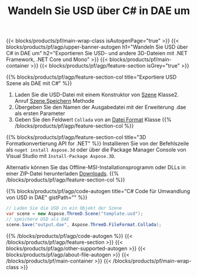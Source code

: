 ﻿---
title: Wandeln Sie USD über C# in DAE um 
description: Konvertieren Sie USD- und andere 3D-Dateien mit .NET API
url: /de/net/conversion/usd-to-dae/
family: 3d
platformtag: net
feature: conversion
informat: USD
outformat: DAE
otherformats: FBX OBJ DXF HTML DAE STL RVM DRC 
---
{{< blocks/products/pf/main-wrap-class isAutogenPage="true" >}}
{{< blocks/products/pf/agp/upper-banner-autogen h1="Wandeln Sie USD über C# in DAE um" h2="Exportieren Sie USD- und andere 3D-Dateien mit .NET Framework, .NET Core und Mono" >}}
{{< blocks/products/pf/main-container >}}
{{< blocks/products/pf/agp/feature-section isGrey="true" >}}

{{% blocks/products/pf/agp/feature-section-col title="Exportiere USD Szene als DAE mit C#" %}}
1. Laden Sie die USD-Datei mit einem Konstruktor von [Szene](https://apireference.aspose.com/3d/net/aspose.threed/scene) Klasse2. Anruf [Szene.Speichern](https://apireference.aspose.com/3d/net/aspose.threed/scene/methods/save/index) Methode
3. Übergeben Sie den Namen der Ausgabedatei mit der Erweiterung .dae als ersten Parameter
4. Geben Sie den Feldwert `Collada` von an [Datei Format](https://apireference.aspose.com/3d/net/aspose.threed/fileformat/fields/index) Klasse
{{% /blocks/products/pf/agp/feature-section-col %}}

{{% blocks/products/pf/agp/feature-section-col title="3D Formatkonvertierung API for .NET" %}}
Installieren Sie von der Befehlszeile als ```nuget install Aspose.3d``` oder über die Package Manager Console von Visual Studio mit ```Install-Package Aspose.3D```.

Alternativ können Sie das Offline-MSI-Installationsprogramm oder DLLs in einer ZIP-Datei herunterladen [Downloads](https://downloads.aspose.com/3d/net).
{{% /blocks/products/pf/agp/feature-section-col %}}

{{% blocks/products/pf/agp/code-autogen title="C# Code für Umwandlung von USD in DAE" gistPath="" %}}
```cs
// Laden Sie die USD in ein Objekt der Szene 
var scene = new Aspose.ThreeD.Scene("template.usd");
// speichere USD als DAE 
scene.Save("output.dae", Aspose.ThreeD.FileFormat.Collada);

```
{{% /blocks/products/pf/agp/code-autogen %}}
{{< /blocks/products/pf/agp/feature-section >}}
{{< blocks/products/pf/agp/other-supported-autogen >}}
{{< blocks/products/pf/agp/about-file-autogen >}}
{{< /blocks/products/pf/main-container >}}
{{< /blocks/products/pf/main-wrap-class >}}